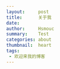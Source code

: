 ```yaml
---
layout:     post
title:      关于我
date:       
author:     Hsmouc
summary:    Test
categories: about
thumbnail:  heart
tags:
 - 欢迎来我的博客
---
```


